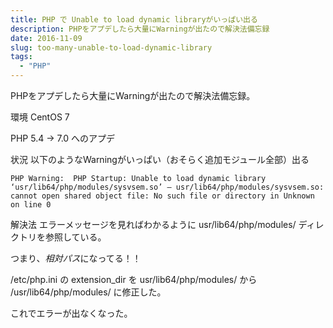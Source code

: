 ```yaml
---
title: PHP で Unable to load dynamic libraryがいっぱい出る
description: PHPをアプデしたら大量にWarningが出たので解決法備忘録
date: 2016-11-09
slug: too-many-unable-to-load-dynamic-library
tags:
  - "PHP"
---
```

PHPをアプデしたら大量にWarningが出たので解決法備忘録。

環境
CentOS 7

PHP 5.4 → 7.0 へのアプデ

状況
以下のようなWarningがいっぱい（おそらく追加モジュール全部）出る

```
PHP Warning:  PHP Startup: Unable to load dynamic library ‘usr/lib64/php/modules/sysvsem.so’ – usr/lib64/php/modules/sysvsem.so: cannot open shared object file: No such file or directory in Unknown on line 0
```

解決法
エラーメッセージを見ればわかるように usr/lib64/php/modules/ ディレクトリを参照している。

つまり、*相対パス*になってる！！

/etc/php.ini の extension_dir を usr/lib64/php/modules/ から /usr/lib64/php/modules/ に修正した。

これでエラーが出なくなった。
